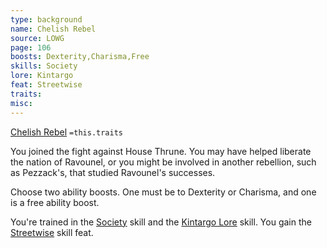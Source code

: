 ```yaml
---
type: background
name: Chelish Rebel 
source: LOWG
page: 106
boosts: Dexterity,Charisma,Free
skills: Society
lore: Kintargo
feat: Streetwise
traits: 
misc: 
---
```


[Chelish Rebel](###%20Chelish%20Rebel)
`=this.traits`


You joined the fight against House Thrune. You may have helped liberate the nation of Ravounel, or you might be involved in another rebellion, such as Pezzack's, that studied Ravounel's successes.

Choose two ability boosts. One must be to Dexterity or Charisma, and one is a free ability boost.

You're trained in the [Society](../../../../../20-Wyrmspire/14-Dragonling-Zettel/Society.md) skill and the [Kintargo Lore](Kintargo%20Lore) skill. You gain the [Streetwise](Streetwise) skill feat.

